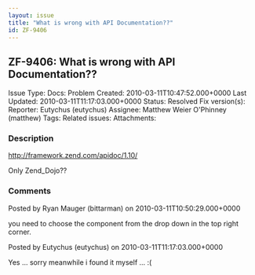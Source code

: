 ```yaml
---
layout: issue
title: "What is wrong with API Documentation??"
id: ZF-9406
---
```


ZF-9406: What is wrong with API Documentation??
-----------------------------------------------

 Issue Type: Docs: Problem Created: 2010-03-11T10:47:52.000+0000 Last Updated: 2010-03-11T11:17:03.000+0000 Status: Resolved Fix version(s): 
 Reporter:  Eutychus (eutychus)  Assignee:  Matthew Weier O'Phinney (matthew)  Tags: 
 Related issues: 
 Attachments: 
### Description

<http://framework.zend.com/apidoc/1.10/>

Only Zend\_Dojo??

 

 

### Comments

Posted by Ryan Mauger (bittarman) on 2010-03-11T10:50:29.000+0000

you need to choose the component from the drop down in the top right corner.

 

 

Posted by Eutychus (eutychus) on 2010-03-11T11:17:03.000+0000

Yes ... sorry meanwhile i found it myself ... :(

 

 